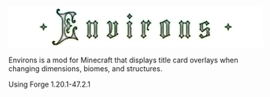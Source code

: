 <div align="center">
  <img src="https://raw.githubusercontent.com/burnsqc/Environs/dev/src/main/resources/environs.png">
</div>

Environs is a mod for Minecraft that displays title card overlays when changing dimensions, biomes, and structures.

Using Forge 1.20.1-47.2.1
